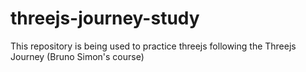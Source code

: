 # threejs-journey-study
This repository is being used to practice threejs following the Threejs Journey (Bruno Simon's course)
